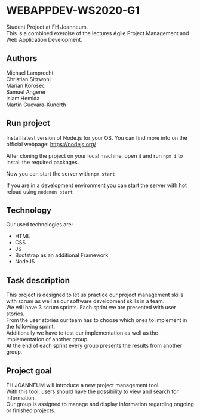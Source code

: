 # WEBAPPDEV-WS2020-G1

Student Project at FH Joanneum. <br>
This is a combined exercise of the lectures Agile Project Management and Web Application Development.

## Authors

Michael Lamprecht <br>
Christian Sitzwohl <br>
Marian Korošec <br>
Samuel Angerer <br>
Islam Hemida <br>
Martin Guevara-Kunerth <br>

## Run project

Install latest version of Node.js for your OS.
You can find more info on the official webpage: https://nodejs.org/

After cloning the project on your local machine, open it and run `npm i` to install the required packages.

Now you can start the server with `npm start`

If you are in a development environment you can start the server with hot reload using `nodemon start`

## Technology

Our used technologies are:

-   HTML
-   CSS
-   JS
-   Bootstrap as an additional Framework
-   NodeJS

## Task description

This project is designed to let us practice our project management skills with scrum as well as our software development skills in a team. <br>
We will have 3 scrum sprints. Each sprint we are presented with user stories. <br>
From the user stories our team has to choose which ones to implement in the following sprint. <br>
Additionally we have to test our implementation as well as the implementation of another group. <br>
At the end of each sprint every group presents the results from another group.

## Project goal

FH JOANNEUM will introduce a new project management tool. <br>
With this tool, users should have the possibility to view and search for information. <br>
Our group is assigned to manage and display information regarding ongoing or finished projects.
